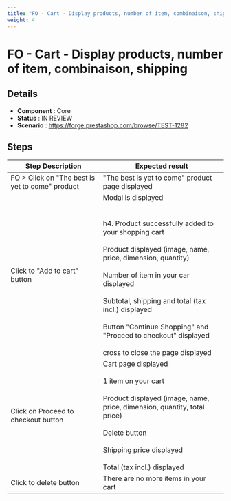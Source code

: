 ```yaml
---
title: "FO - Cart - Display products, number of item, combinaison, shipping"
weight: 4
---
```


# FO - Cart - Display products, number of item, combinaison, shipping
## Details
* **Component** : Core
* **Status** : IN REVIEW
* **Scenario** : https://forge.prestashop.com/browse/TEST-1282

## Steps
| Step Description | Expected result |
| ----- | ----- |
| FO > Click on "The best is yet to come" product | "The best is yet to come" product page displayed |
| Click to "Add to cart" button | Modal is displayed<br><br> <br>h4. Product successfully added to your shopping cart<br><br>Product displayed (image, name, price, dimension, quantity)<br><br>Number of item in your car displayed<br><br>Subtotal, shipping and total (tax incl.) displayed<br><br>Button "Continue Shopping" and "Proceed to checkout" displayed<br><br>cross to close the page displayed |
| Click on Proceed to checkout button | Cart page displayed<br><br>1 item on your cart<br><br>Product displayed (image, name, price, dimension, quantity, total price)<br><br>Delete button<br><br>Shipping price displayed<br><br>Total (tax incl.) displayed |
| Click to delete button | There are no more items in your cart |
